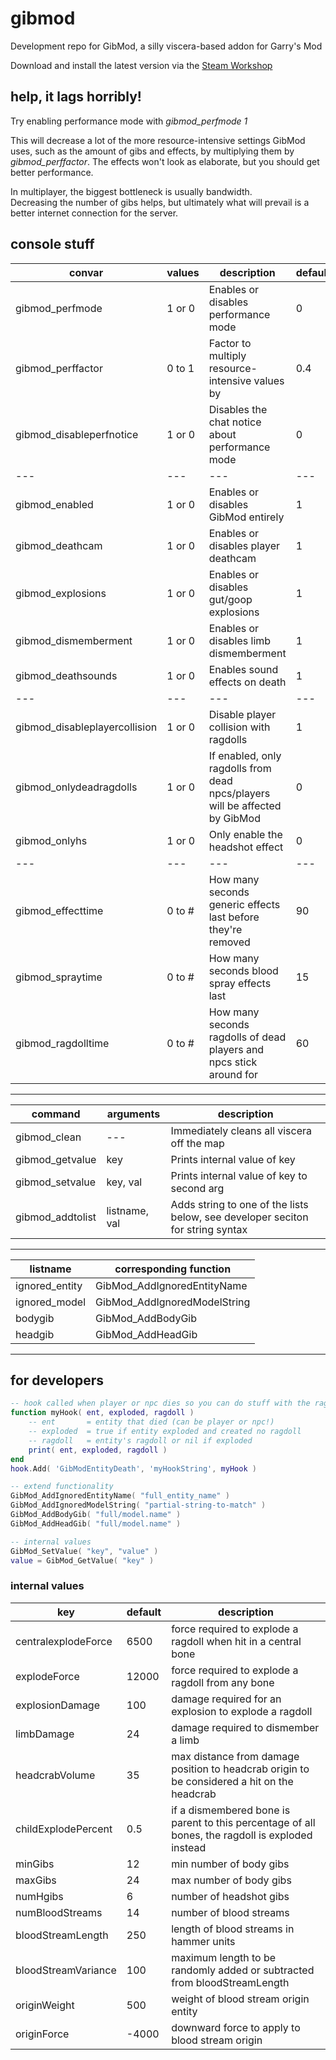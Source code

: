 # gibmod

Development repo for GibMod, a silly viscera-based addon for Garry's Mod

Download and install the latest version via the [Steam Workshop](http://steamcommunity.com/sharedfiles/filedetails/?id=168326910)

## help, it lags horribly!
Try enabling performance mode with *gibmod_perfmode 1*

This will decrease a lot of the more resource-intensive settings GibMod uses, such as the amount of gibs and effects, by multiplying them by *gibmod_perffactor*. The effects won't look as elaborate, but you should get better performance.

In multiplayer, the biggest bottleneck is usually bandwidth.  
Decreasing the number of gibs helps, but ultimately what will prevail is a better internet connection for the server.


## console stuff
convar | values | description | default
--- | --- | --- | ---
gibmod_perfmode | 1 or 0 | Enables or disables performance mode | 0
gibmod_perffactor | 0 to 1 | Factor to multiply resource-intensive values by | 0.4
gibmod_disableperfnotice | 1 or 0 | Disables the chat notice about performance mode | 0
--- | --- | --- | ---
gibmod_enabled | 1 or 0 | Enables or disables GibMod entirely | 1
gibmod_deathcam | 1 or 0 | Enables or disables player deathcam | 1
gibmod_explosions | 1 or 0 | Enables or disables gut/goop explosions | 1
gibmod_dismemberment | 1 or 0 | Enables or disables limb dismemberment | 1
gibmod_deathsounds | 1 or 0 | Enables sound effects on death | 1
--- | --- | --- | ---
gibmod_disableplayercollision | 1 or 0 | Disable player collision with ragdolls | 1
gibmod_onlydeadragdolls | 1 or 0 | If enabled, only ragdolls from dead npcs/players will be affected by GibMod | 0
gibmod_onlyhs | 1 or 0 | Only enable the headshot effect | 0
--- | --- | --- | ---
gibmod_effecttime | 0 to # | How many seconds generic effects last before they're removed  | 90
gibmod_spraytime | 0 to # | How many seconds blood spray effects last | 15
gibmod_ragdolltime | 0 to # | How many seconds ragdolls of dead players and npcs stick around for | 60

---

command | arguments | description
--- | --- | ---
gibmod_clean | --- | Immediately cleans all viscera off the map
gibmod_getvalue | key | Prints internal value of key
gibmod_setvalue | key, val | Prints internal value of key to second arg
gibmod_addtolist | listname, val | Adds string to one of the lists below, see developer seciton for string syntax

---

listname | corresponding function
--- | ---
ignored_entity | GibMod_AddIgnoredEntityName
ignored_model | GibMod_AddIgnoredModelString
bodygib | GibMod_AddBodyGib
headgib | GibMod_AddHeadGib

---

## for developers
```lua
-- hook called when player or npc dies so you can do stuff with the ragdoll
function myHook( ent, exploded, ragdoll )
    -- ent       = entity that died (can be player or npc!)
    -- exploded  = true if entity exploded and created no ragdoll
    -- ragdoll   = entity's ragdoll or nil if exploded
    print( ent, exploded, ragdoll )
end
hook.Add( 'GibModEntityDeath', 'myHookString', myHook )

-- extend functionality
GibMod_AddIgnoredEntityName( "full_entity_name" )
GibMod_AddIgnoredModelString( "partial-string-to-match" )
GibMod_AddBodyGib( "full/model.name" )
GibMod_AddHeadGib( "full/model.name" )

-- internal values
GibMod_SetValue( "key", "value" )
value = GibMod_GetValue( "key" )
```

### internal values
key | default | description
--- | --- | ---
centralexplodeForce | 6500 | force required to explode a ragdoll when hit in a central bone
explodeForce | 12000 | force required to explode a ragdoll from any bone
explosionDamage | 100 | damage required for an explosion to explode a ragdoll
limbDamage | 24 | damage required to dismember a limb
headcrabVolume | 35 | max distance from damage position to headcrab origin to be considered a hit on the headcrab
childExplodePercent | 0.5 | if a dismembered bone is parent to this percentage of all bones, the ragdoll is exploded instead
minGibs | 12 | min number of body gibs
maxGibs | 24 | max number of body gibs
numHgibs | 6 | number of headshot gibs
numBloodStreams | 14 | number of blood streams
bloodStreamLength | 250 | length of blood streams in hammer units
bloodStreamVariance | 100 | maximum length to be randomly added or subtracted from bloodStreamLength
originWeight | 500 | weight of blood stream origin entity
originForce | -4000 | downward force to apply to blood stream origin